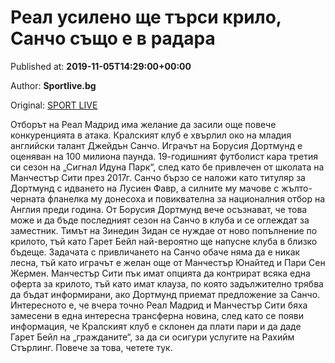 
# Реал усилено ще търси крило, Санчо също е в радара

Published at: **2019-11-05T14:29:00+00:00**

Author: **Sportlive.bg**

Original: [SPORT LIVE](https://www.sportlive.bg/worldfootball/spain/real-usileno-shte-tyrsi-krilo-sancho-syshto-e-v-radara-1403139.html)

Отборът на Реал Мадрид има желание да засили още повече конкуренцията в атака. Кралският клуб е хвърлил око на младия английски талант Джейдън Санчо. Играчът на Борусия Дортмунд е оценяван на 100 милиона паунда.
19-годишният футболист кара третия си сезон на „Сигнал Идуна Парк“, след като бе привлечен от школата на Манчестър Сити през 2017г. Санчо бързо се наложи като титуляр за Дортмунд с идването на Лусиен Фавр, а силните му мачове с жълто-черната фланелка му донесоха и повиквателна за националния отбор на Англия преди година. От Борусия Дортмунд вече осъзнават, че това може и да бъде последният сезон на Санчо в клуба и се оглеждат за заместник.
Тимът на Зинедин Зидан се нуждае от ново попълнение по крилото, тъй като Гарет Бейл най-вероятно ще напусне клуба в близко бъдеще. Задачата с привличането на Санчо обаче няма да е никак лесна, тъй като играчът е желан още от Манчестър Юнайтед и Пари Сен Жермен. Манчестър Сити пък имат опцията да контрират всяка една оферта за крилото, тъй като имат клауза, по която задължително трябва да бъдат информирани, ако Дортмунд приемат предложение за Санчо.
Интересното е, че вчера точно Реал Мадрид и Манчестър Сити бяха замесени в една интересна трансферна новина, след като се появи информация, че Кралският клуб е склонен да плати пари и да даде Гарет Бейл на „гражданите“, за да си осигури услугите на Рахийм Стърлинг. Повече за това, четете тук.
